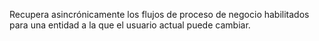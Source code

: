 Recupera asincrónicamente los flujos de proceso de negocio habilitados para una entidad a la que el usuario actual puede cambiar.